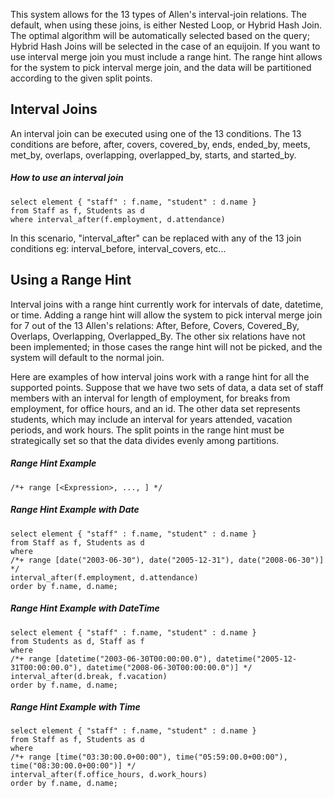 <!--
 ! Licensed to the Apache Software Foundation (ASF) under one
 ! or more contributor license agreements.  See the NOTICE file
 ! distributed with this work for additional information
 ! regarding copyright ownership.  The ASF licenses this file
 ! to you under the Apache License, Version 2.0 (the
 ! "License"); you may not use this file except in compliance
 ! with the License.  You may obtain a copy of the License at
 !
 !   http://www.apache.org/licenses/LICENSE-2.0
 !
 ! Unless required by applicable law or agreed to in writing,
 ! software distributed under the License is distributed on an
 ! "AS IS" BASIS, WITHOUT WARRANTIES OR CONDITIONS OF ANY
 ! KIND, either express or implied.  See the License for the
 ! specific language governing permissions and limitations
 ! under the License.
 !-->
 
This system allows for the 13 types of Allen's interval-join relations. The default, when using these joins, is either 
Nested Loop, or Hybrid Hash Join. The optimal algorithm will be automatically selected based on the query; Hybrid 
Hash Joins will be selected in the case of an equijoin. If you want to use interval merge join you must include a 
range hint. The range hint allows for the system to pick interval merge join, and the data will be partitioned 
according to the given split points.

## <a id="Interval_joins">Interval Joins</a>
An interval join can be executed using one of the 13 conditions. The 13 conditions are before, after, covers, 
covered_by, ends, ended_by, meets, met_by, overlaps, overlapping, overlapped_by, starts, and started_by.

##### How to use an interval join

    select element { "staff" : f.name, "student" : d.name }
    from Staff as f, Students as d
    where interval_after(f.employment, d.attendance)
    
In this scenario, "interval_after" can be replaced with any of the 13 join conditions eg: interval_before, 
interval_covers, etc...

## <a id="Range_hint">Using a Range Hint</a>

Interval joins with a range hint currently work for intervals of date, datetime, or time. Adding  a 
range hint will allow the system to pick interval merge join for 7 out of the 13 Allen's relations: After, 
Before, Covers, Covered_By, Overlaps, Overlapping, Overlapped_By. The other six relations have
not been implemented; in those cases the range hint will not be picked, and the system will default
to the normal join.

Here are examples of how interval joins work with a range hint for all the supported points.
Suppose that we have two sets of data, a data set of staff members with an interval for length of 
employment, for breaks from employment, for office hours, and an id. The other data set represents students,
which may include an interval for years attended, vacation periods, and work hours. The split points in the 
range hint must be strategically set so that the data divides evenly among partitions.   

##### Range Hint Example

    /*+ range [<Expression>, ..., ] */


##### Range Hint Example with Date

    select element { "staff" : f.name, "student" : d.name }
    from Staff as f, Students as d
    where
    /*+ range [date("2003-06-30"), date("2005-12-31"), date("2008-06-30")] */
    interval_after(f.employment, d.attendance)
    order by f.name, d.name;

##### Range Hint Example with DateTime

    select element { "staff" : f.name, "student" : d.name }
    from Students as d, Staff as f
    where
    /*+ range [datetime("2003-06-30T00:00:00.0"), datetime("2005-12-31T00:00:00.0"), datetime("2008-06-30T00:00:00.0")] */
    interval_after(d.break, f.vacation)
    order by f.name, d.name;

##### Range Hint Example with Time

    select element { "staff" : f.name, "student" : d.name }
    from Staff as f, Students as d
    where
    /*+ range [time("03:30:00.0+00:00"), time("05:59:00.0+00:00"), time("08:30:00.0+00:00")] */
    interval_after(f.office_hours, d.work_hours)
    order by f.name, d.name;

